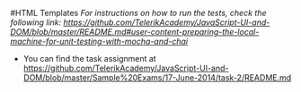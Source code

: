 #HTML Templates
_For instructions on how to run the tests, check the following link: 
https://github.com/TelerikAcademy/JavaScript-UI-and-DOM/blob/master/README.md#user-content-preparing-the-local-machine-for-unit-testing-with-mocha-and-chai_

* You can find the task assignment at https://github.com/TelerikAcademy/JavaScript-UI-and-DOM/blob/master/Sample%20Exams/17-June-2014/task-2/README.md

